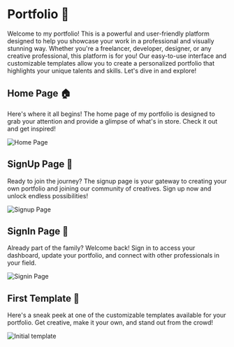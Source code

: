# Portfolio 🚀

Welcome to my portfolio! This is a powerful and user-friendly platform designed to help you showcase your work in a professional and visually stunning way. Whether you're a freelancer, developer, designer, or any creative professional, this platform is for you! Our easy-to-use interface and customizable templates allow you to create a personalized portfolio that highlights your unique talents and skills. Let's dive in and explore!

## Home Page 🏠
Here's where it all begins! The home page of my portfolio is designed to grab your attention and provide a glimpse of what's in store. Check it out and get inspired!

![Home Page](https://github.com/WissemHammami009/portfolio/assets/44125202/3bca4fd9-ec98-49c4-8720-bd95f69e1bd9)

## SignUp Page 📝
Ready to join the journey? The signup page is your gateway to creating your own portfolio and joining our community of creatives. Sign up now and unlock endless possibilities!

![Signup Page](https://github.com/WissemHammami009/portfolio/assets/44125202/812cf51c-45c4-4657-b85f-af79a64bfdf9)

## SignIn Page 🔐
Already part of the family? Welcome back! Sign in to access your dashboard, update your portfolio, and connect with other professionals in your field.

![Signin Page](https://github.com/WissemHammami009/portfolio/assets/44125202/1c58e61b-64ce-47c1-ad52-45a478fa719b)

## First Template 🎨
Here's a sneak peek at one of the customizable templates available for your portfolio. Get creative, make it your own, and stand out from the crowd!

![Initial template](https://github.com/WissemHammami009/portfolio/assets/44125202/b7e7e151-2d52-4d68-9269-92e3b864d824)
